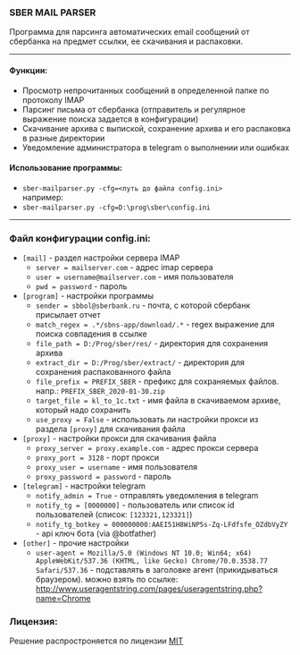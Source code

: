 ### **SBER MAIL PARSER**
Программа для парсинга автоматических email сообщений от сбербанка на предмет ссылки, ее скачивания и распаковки.

-----------  
#### Функции:
- Просмотр непрочитанных сообщений в определенной папке по протоколу IMAP
- Парсинг письма от сбербанка (отправитель и регулярное выражение поиска задается в конфигурации)
- Скачивание архива с выпиской, сохранение архива и его распаковка в разные директории
- Уведомление администратора в telegram о выполнении или ошибках

#### Использование программы:
- `sber-mailparser.py -cfg=<путь до файла config.ini>  `  
например:  
- `sber-mailparser.py -cfg=D:\prog\sber\config.ini `

------------------------
### Файл конфигурации config.ini:
- `[mail]` - раздел настройки сервера IMAP
    - `server = mailserver.com` - адрес imap сервера
    - `user = username@mailserver.com` - имя пользователя
    - `pwd = password` - пароль
- `[program]` - настройки программы
    - `sender = sbbol@sberbank.ru` - почта, с которой сбербанк присылает отчет
    - `match_regex = .*/sbns-app/download/.*` - regex выражение для поиска совпадения в ссылке
    - `file_path = D:/Prog/sber/res/` - директория для сохранения архива
    - `extract_dir = D:/Prog/sber/extract/` - директория для сохранения распакованного файла
    - `file_prefix = PREFIX_SBER` - префикс для сохраняемых файлов. напр.: `PREFIX_SBER_2020-01-30.zip`
    - `target_file = kl_to_1c.txt` - имя файла в скачиваемом архиве, который надо сохранить
    - `use_proxy = False` - использовать ли настройки прокси из раздела `[proxy]` для скачивания файла
- `[proxy]` - настройки прокси для скачивания файла
    - `proxy_server = proxy.example.com` - адрес прокси сервера
    - `proxy_port = 3128` - порт прокси
    - `proxy_user = username` - имя пользователя
    - `proxy_password = password` - пароль
- `[telegram]` - настройки telegram
    - `notify_admin = True` - отправлять уведомления в telegram
    - `notify_tg = [0000000]` - пользователь или список id пользователей (список: `[123321,123321]`)
    - `notify_tg_botkey = 000000000:AAEI51H8WiNP5s-Zq-LFdfsfe_OZdbVyZY` - api ключ бота (via @botfather)
- `[other]` - прочие настройки
    - `user-agent = Mozilla/5.0 (Windows NT 10.0; Win64; x64) AppleWebKit/537.36 (KHTML, like Gecko) Chrome/70.0.3538.77 Safari/537.36` - подставлять в заголовке агент (прикидываться браузером). можно взять по ссылке: http://www.useragentstring.com/pages/useragentstring.php?name=Chrome

### Лицензия:
Решение распростроняется по лицензии [MIT](https://github.com/DEFNOX/sber-mailparser/blob/main/LICENSE)
